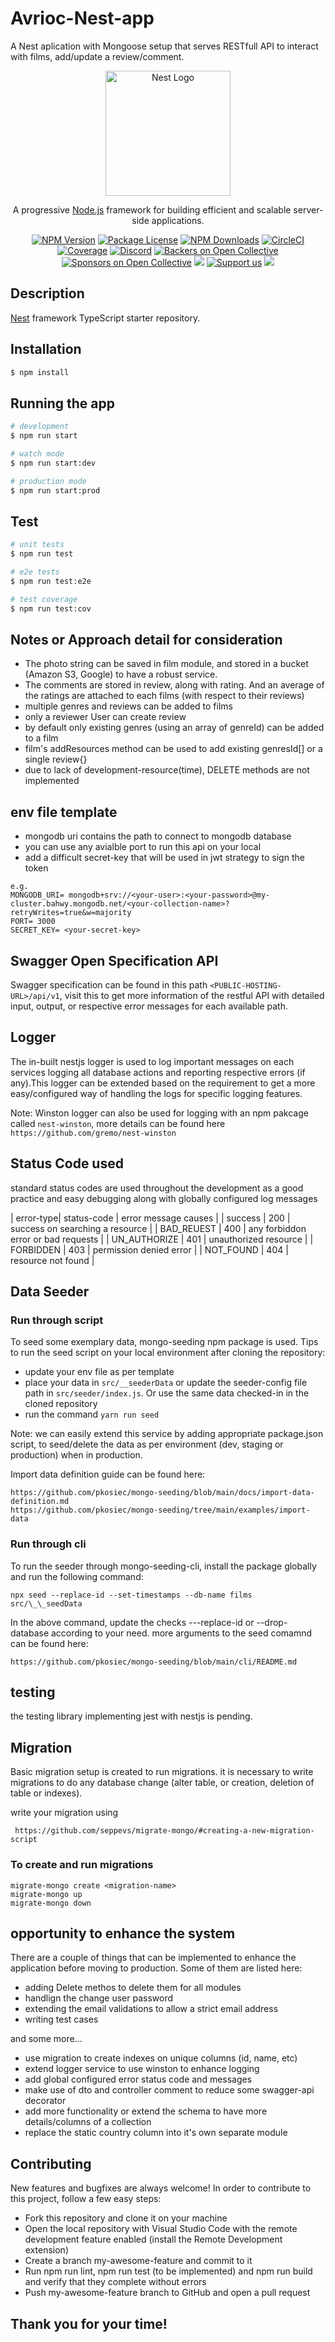# Avrioc-Nest-app

A Nest aplication with Mongoose setup that serves RESTfull API to interact with films, add/update a review/comment.

<p align="center">
  <a href="http://nestjs.com/" target="blank"><img src="https://nestjs.com/img/logo-small.svg" width="200" alt="Nest Logo" /></a>
</p>

[circleci-image]: https://img.shields.io/circleci/build/github/nestjs/nest/master?token=abc123def456
[circleci-url]: https://circleci.com/gh/nestjs/nest

  <p align="center">A progressive <a href="http://nodejs.org" target="_blank">Node.js</a> framework for building efficient and scalable server-side applications.</p>
    <p align="center">
<a href="https://www.npmjs.com/~nestjscore" target="_blank"><img src="https://img.shields.io/npm/v/@nestjs/core.svg" alt="NPM Version" /></a>
<a href="https://www.npmjs.com/~nestjscore" target="_blank"><img src="https://img.shields.io/npm/l/@nestjs/core.svg" alt="Package License" /></a>
<a href="https://www.npmjs.com/~nestjscore" target="_blank"><img src="https://img.shields.io/npm/dm/@nestjs/common.svg" alt="NPM Downloads" /></a>
<a href="https://circleci.com/gh/nestjs/nest" target="_blank"><img src="https://img.shields.io/circleci/build/github/nestjs/nest/master" alt="CircleCI" /></a>
<a href="https://coveralls.io/github/nestjs/nest?branch=master" target="_blank"><img src="https://coveralls.io/repos/github/nestjs/nest/badge.svg?branch=master#9" alt="Coverage" /></a>
<a href="https://discord.gg/G7Qnnhy" target="_blank"><img src="https://img.shields.io/badge/discord-online-brightgreen.svg" alt="Discord"/></a>
<a href="https://opencollective.com/nest#backer" target="_blank"><img src="https://opencollective.com/nest/backers/badge.svg" alt="Backers on Open Collective" /></a>
<a href="https://opencollective.com/nest#sponsor" target="_blank"><img src="https://opencollective.com/nest/sponsors/badge.svg" alt="Sponsors on Open Collective" /></a>
  <a href="https://paypal.me/kamilmysliwiec" target="_blank"><img src="https://img.shields.io/badge/Donate-PayPal-ff3f59.svg"/></a>
    <a href="https://opencollective.com/nest#sponsor"  target="_blank"><img src="https://img.shields.io/badge/Support%20us-Open%20Collective-41B883.svg" alt="Support us"></a>
  <a href="https://twitter.com/nestframework" target="_blank"><img src="https://img.shields.io/twitter/follow/nestframework.svg?style=social&label=Follow"></a>
</p>
  <!--[![Backers on Open Collective](https://opencollective.com/nest/backers/badge.svg)](https://opencollective.com/nest#backer)
  [![Sponsors on Open Collective](https://opencollective.com/nest/sponsors/badge.svg)](https://opencollective.com/nest#sponsor)-->

## Description

[Nest](https://github.com/nestjs/nest) framework TypeScript starter repository.

## Installation

```bash
$ npm install
```

## Running the app

```bash
# development
$ npm run start

# watch mode
$ npm run start:dev

# production mode
$ npm run start:prod
```

## Test

```bash
# unit tests
$ npm run test

# e2e tests
$ npm run test:e2e

# test coverage
$ npm run test:cov
```

## Notes or Approach detail for consideration

- The photo string can be saved in film module, and stored in a bucket (Amazon S3, Google) to have a robust service.
- The comments are stored in review, along with rating. And an average of the ratings are attached to each films (with respect to their reviews)
- multiple genres and reviews can be added to films
- only a reviewer User can create review
- by default only existing genres (using an array of genreId) can be added to a film
- film's addResources method can be used to add existing genresId[] or a single review{}
- due to lack of development-resource(time), DELETE methods are not implemented

## env file template

- mongodb uri contains the path to connect to mongodb database
- you can use any avialble port to run this api on your local
- add a difficult secret-key that will be used in jwt strategy to sign the token

```
e.g.
MONGODB_URI= mongodb+srv://<your-user>:<your-password>@my-cluster.bahwy.mongodb.net/<your-collection-name>?retryWrites=true&w=majority
PORT= 3000
SECRET_KEY= <your-secret-key>
```

## Swagger Open Specification API

Swagger specification can be found in this path `<PUBLIC-HOSTING-URL>/api/v1`, visit this to get more information of the restful API with detailed input, output, or respective error messages for each available path.

## Logger

The in-built nestjs logger is used to log important messages on each services logging all database actions and reporting respective errors (if any).This logger can be extended based on the requirement to get a more easy/configured way of handling the logs for specific logging features.

Note: Winston logger can also be used for logging with an npm pakcage called `nest-winston`, more details can be found here
`https://github.com/gremo/nest-winston`

## Status Code used

standard status codes are used throughout the development as a good practice and easy debugging along with globally configured log messages

| error-type| status-code | error message causes |
| success | 200 | success on searching a resource |
| BAD_REUEST | 400 | any forbiddon error or bad requests |
| UN_AUTHORIZE | 401 | unauthorized resource |
| FORBIDDEN | 403 | permission denied error |
| NOT_FOUND | 404 | resource not found |

## Data Seeder

### Run through script

To seed some exemplary data, mongo-seeding npm package is used. Tips to run the seed script on your local environment after cloning the repository:

- update your env file as per template
- place your data in `src/__seederData` or update the seeder-config file path in `src/seeder/index.js`. Or use the same data checked-in in the cloned repository
- run the command
  `yarn run seed`

Note: we can easily extend this service by adding appropriate package.json script, to seed/delete the data as per environment (dev, staging or production) when in production.

Import data definition guide can be found here:

```
https://github.com/pkosiec/mongo-seeding/blob/main/docs/import-data-definition.md
https://github.com/pkosiec/mongo-seeding/tree/main/examples/import-data
```

### Run through cli

To run the seeder through mongo-seeding-cli, install the package globally and run the following command:

```
npx seed --replace-id --set-timestamps --db-name films src/\_\_seedData
```

In the above command, update the checks ---replace-id or --drop-database according to your need. more arguments to the seed comamnd can be found here:

```
https://github.com/pkosiec/mongo-seeding/blob/main/cli/README.md
```

## testing

the testing library implementing jest with nestjs is pending.

## Migration

Basic migration setup is created to run migrations. it is necessary to write migrations to do any database change (alter table, or creation, deletion of table or indexes).

write your migration using

```
 https://github.com/seppevs/migrate-mongo/#creating-a-new-migration-script
```

### To create and run migrations

```
migrate-mongo create <migration-name>
migrate-mongo up
migrate-mongo down
```

## opportunity to enhance the system

There are a couple of things that can be implemented to enhance the application before moving to production. Some of them are listed here:

- adding Delete methos to delete them for all modules
- handlign the change user password
- extending the email validations to allow a strict email address
- writing test cases

and some more...

- use migration to create indexes on unique columns (id, name, etc)
- extend logger service to use winston to enhance logging
- add global configured error status code and messages
- make use of dto and controller comment to reduce some swagger-api decorator
- add more functionality or extend the schema to have more details/columns of a collection
- replace the static country column into it's own separate module

## Contributing

New features and bugfixes are always welcome! In order to contribute to this project, follow a few easy steps:

- Fork this repository and clone it on your machine
- Open the local repository with Visual Studio Code with the remote development feature enabled (install the Remote Development extension)
- Create a branch my-awesome-feature and commit to it
- Run npm run lint, npm run test (to be implemented) and npm run build and verify that they complete without errors
- Push my-awesome-feature branch to GitHub and open a pull request

## Thank you for your time!

